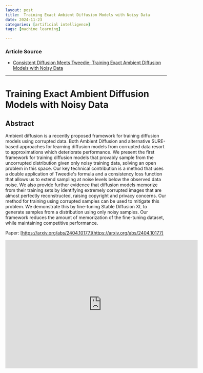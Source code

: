 ```yaml
---
layout: post
title:  Training Exact Ambient Diffusion Models with Noisy Data
date: 2024-11-23
categories: [artificial intelligence]
tags: [machine learning]

---
```


### Article Source


* [Consistent Diffusion Meets Tweedie; Training Exact Ambient Diffusion Models with Noisy Data](https://www.youtube.com/watch?v=iCDPewLVTro)

---


# Training Exact Ambient Diffusion Models with Noisy Data

## Abstract

Ambient diffusion is a recently proposed framework for training diffusion models using corrupted data. Both Ambient Diffusion and alternative SURE-based approaches for learning diffusion models from corrupted data resort to approximations which deteriorate performance. We present the first framework for training diffusion models that provably sample from the uncorrupted distribution given only noisy training data, solving an open problem in this space. Our key technical contribution is a method that uses a double application of Tweedie's formula and a consistency loss function that allows us to extend sampling at noise levels below the observed data noise. We also provide further evidence that diffusion models memorize from their training sets by identifying extremely corrupted images that are almost perfectly reconstructed, raising copyright and privacy concerns. Our method for training using corrupted samples can be used to mitigate this problem. We demonstrate this by fine-tuning Stable Diffusion XL to generate samples from a distribution using only noisy samples. Our framework reduces the amount of memorization of the fine-tuning dataset, while maintaining competitive performance.

Paper: [https://arxiv.org/abs/2404.10177](https://arxiv.org/abs/2404.10177)


<iframe width="600" height="400" src="https://www.youtube.com/embed/iCDPewLVTro?si=Ssx6ynNiNFkmeS3d" title="YouTube video player" frameborder="0" allow="accelerometer; autoplay; clipboard-write; encrypted-media; gyroscope; picture-in-picture; web-share" referrerpolicy="strict-origin-when-cross-origin" allowfullscreen></iframe>